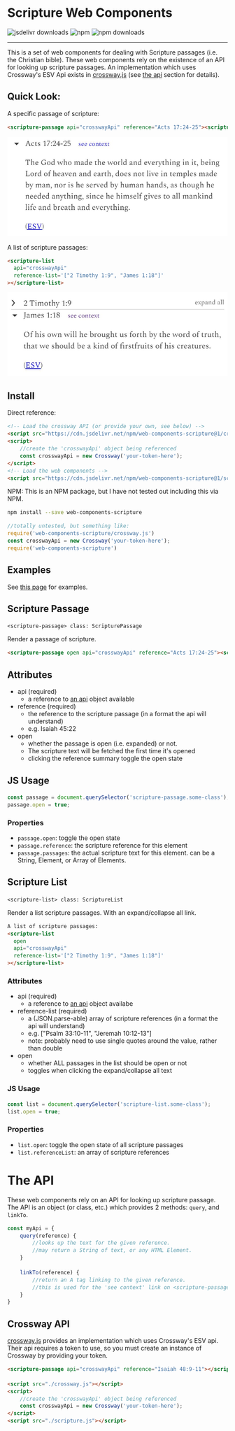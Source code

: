 # Scripture Web Components


![jsdelivr downloads](https://img.shields.io/jsdelivr/npm/hw/web-components-scripture.svg?logo=jsdelivr&style=for-the-badge)
![npm](https://img.shields.io/npm/v/web-components-scripture.svg?logo=npm&style=for-the-badge)
![npm downloads](https://img.shields.io/npm/dw/web-components-scripture.svg?logo=npm&style=for-the-badge)

---

This is a set of web components for dealing with Scripture passages (i.e. the Christian bible). These web components rely on the existence of an API for looking up scripture passages. An implementation which uses Crossway's ESV Api exists in [crossway.js](./crossway.js) (see [the api](#the-api) section for details). 

## Quick Look:

A specific passage of scripture:
```html
<scripture-passage api="crosswayApi" reference="Acts 17:24-25"><scripture->
  ```

![scripture-passage](./scripture-passage-open.JPG?raw=true)

A list of scripture passages:
```html
<scripture-list
  api="crosswayApi"
  reference-list='["2 Timothy 1:9", "James 1:18"]'
></scripture-list>
```

![scripture-list](./scripture-list-open.JPG?raw=true)

## Install

Direct reference:
```html
<!-- Load the crossway API (or provide your own, see below) -->
<script src="https://cdn.jsdelivr.net/npm/web-components-scripture@1/crossway.js"></script>
<script>
    //create the 'crosswayApi' object being referenced
    const crosswayApi = new Crossway('your-token-here');
</script>
<!-- Load the web components -->
<script src="https://cdn.jsdelivr.net/npm/web-components-scripture@1/scripture.js"></script>
```

NPM: This is an NPM package, but I have not tested out including this via NPM.
```bash
npm install --save web-components-scripture
```

```javascript
//totally untested, but something like:
require('web-components-scripture/crossway.js')
const crosswayApi = new Crossway('your-token-here');
require('web-components-scripture')
```

## Examples

See [this page](https://jordan.shurmer.family/dev/scripture-web-components/) for examples.



## Scripture Passage

`<scripture-passage> class: ScripturePassage`

Render a passage of scripture. 

```html
<scripture-passage open api="crosswayApi" reference="Acts 17:24-25"><scripture-passage>
```

## Attributes

* api (required)
  * a reference to [an api](#the-api) object available
* reference (required)
  * the reference to the scripture passage (in a format the api will understand)
  * e.g. Isaiah 45:22
* open 
  * whether the passage is open (i.e. expanded) or not.
  * The scripture text will be fetched the first time it's opened
  * clicking the reference summary toggle the open state

## JS Usage

```javascript
const passage = document.querySelector('scripture-passage.some-class');
passage.open = true;
```

### Properties 

* `passage.open`: toggle the open state
* `passage.reference`: the scripture reference for this element
* `passage.passages`: the actual scripture text for this element. can be a String, Element, or Array of Elements.

## Scripture List

`<scripture-list> class: ScriptureList`

Render a list scripture passages. With an expand/collapse all link.

```html
A list of scripture passages:
<scripture-list
  open
  api="crosswayApi"
  reference-list='["2 Timothy 1:9", "James 1:18"]'
></scripture-list>
```

### Attributes

* api (required)
  * a reference to [an api](#the-api) object availabe
* reference-list (required)
  * a (JSON.parse-able) array of scripture references (in a format the api will understand) 
  * e.g. ["Psalm 33:10-11", "Jeremah 10:12-13"]
  * note: probably need to use single quotes around the value, rather than double
* open
  * whether ALL passages in the list should be open or not
  * toggles when clicking the expand/collapse all text

### JS Usage

```javascript
const list = document.querySelector('scripture-list.some-class');
list.open = true;
```

### Properties

* `list.open`: toggle the open state of all scripture passages
* `list.referenceList`: an array of scripture references


# The API

These web components rely on an API for looking up scripture passage. The API is an object (or class, etc.) which provides 2 methods: `query`, and `linkTo`.

```javascript
const myApi = {
    query(reference) {
        //looks up the text for the given reference.
        //may return a String of text, or any HTML Element.
    }

    linkTo(reference) {
        //return an A tag linking to the given reference.
        //this is used for the 'see context' link on <scripture-passage>
    }
}
```

## Crossway API

[crossway.js](./crossway.js) provides an implementation which uses Crossway's ESV api. Their api requires a token to use, so you must create an instance of Crossway by providing your token.

```html
<scripture-passage api="crosswayApi" reference="Isaiah 48:9-11"></scripture-passage>

<script src="./crossway.js"></script>
<script>
    //create the 'crosswayApi' object being referenced
    const crosswayApi = new Crossway('your-token-here');
</script>
<script src="./scripture.js"></script>
```
